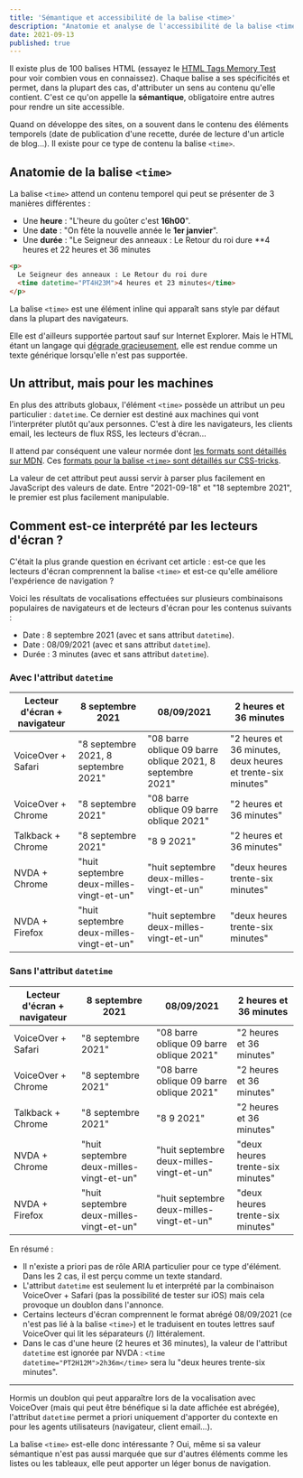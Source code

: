 ```yaml
---
title: 'Sémantique et accessibilité de la balise <time>'
description: "Anatomie et analyse de l'accessibilité de la balise <time> avec les différents lecteurs d'écran."
date: 2021-09-13
published: true
---
```


Il existe plus de 100 balises HTML (essayez le [HTML Tags Memory Test](https://codepen.io/plfstr/full/zYqQeRw) pour voir combien vous en connaissez). Chaque balise a ses spécificités et permet, dans la plupart des cas, d'attributer un sens au contenu qu'elle contient. C'est ce qu'on appelle la **sémantique**, obligatoire entre autres pour rendre un site accessible.

Quand on développe des sites, on a souvent dans le contenu des éléments temporels (date de publication d'une recette, durée de lecture d'un article de blog...). Il existe pour ce type de contenu la balise `<time>`.

## Anatomie de la balise `<time>`

La balise `<time>` attend un contenu temporel qui peut se présenter de 3 manières différentes :

- Une **heure** : "L'heure du goûter c'est **16h00**".
- Une **date** : "On fête la nouvelle année le **1er janvier**".
- Une **durée** : "Le Seigneur des anneaux : Le Retour du roi dure \*\*4 heures et 22 heures et 36 minutes

```html
<p>
  Le Seigneur des anneaux : Le Retour du roi dure
  <time datetime="PT4H23M">4 heures et 23 minutes</time>
</p>
```

La balise `<time>` est une élément inline qui apparaît sans style par défaut dans la plupart des navigateurs.

Elle est d'ailleurs supportée partout sauf sur Internet Explorer. Mais le HTML étant un langage qui [dégrade gracieusement](https://developer.mozilla.org/fr/docs/Glossary/Graceful_degradation), elle est rendue comme un texte générique lorsqu'elle n'est pas supportée.

## Un attribut, mais pour les machines

En plus des attributs globaux, l'élément `<time>` possède un attribut un peu particulier : `datetime`. Ce dernier est destiné aux machines qui vont l'interpréter plutôt qu'aux personnes. C'est à dire les navigateurs, les clients email, les lecteurs de flux RSS, les lecteurs d'écran...

Il attend par conséquent une valeur normée dont [les formats sont détaillés sur MDN](https://developer.mozilla.org/en-US/docs/Web/HTML/Element/time#valid_datetime_values). Ces [formats pour la balise `<time>` sont détaillés sur CSS-tricks](https://css-tricks.com/time-element/).

La valeur de cet attribut peut aussi servir à parser plus facilement en JavaScript des valeurs de date. Entre "2021-09-18" et "18 septembre 2021", le premier est plus facilement manipulable.

## Comment est-ce interprété par les lecteurs d'écran ?

C'était la plus grande question en écrivant cet article : est-ce que les lecteurs d'écran comprennent la balise `<time>` et est-ce qu'elle améliore l'expérience de navigation ?

Voici les résultats de vocalisations effectuées sur plusieurs combinaisons populaires de navigateurs et de lecteurs d'écran pour les contenus suivants :

- Date : 8 septembre 2021 (avec et sans attribut `datetime`).
- Date : 08/09/2021 (avec et sans attribut `datetime`).
- Durée : 3 minutes (avec et sans attribut `datetime`).

### Avec l'attribut `datetime`

<div class="table-wrapper">

| Lecteur d'écran + navigateur | 8 septembre 2021                         | 08/09/2021                                                 | 2 heures et 36 minutes                                      |
| ---------------------------- | ---------------------------------------- | ---------------------------------------------------------- | ----------------------------------------------------------- |
| VoiceOver + Safari           | "8 septembre 2021, 8 septembre 2021"     | "08 barre oblique 09 barre oblique 2021, 8 septembre 2021" | "2 heures et 36 minutes, deux heures et trente-six minutes" |
| VoiceOver + Chrome           | "8 septembre 2021"                       | "08 barre oblique 09 barre oblique 2021"                   | "2 heures et 36 minutes"                                    |
| Talkback + Chrome            | "8 septembre 2021"                       | "8 9 2021"                                                 | "2 heures et 36 minutes"                                    |
| NVDA + Chrome                | "huit septembre deux-milles-vingt-et-un" | "huit septembre deux-milles-vingt-et-un"                   | "deux heures trente-six minutes"                            |
| NVDA + Firefox               | "huit septembre deux-milles-vingt-et-un" | "huit septembre deux-milles-vingt-et-un"                   | "deux heures trente-six minutes"                            |

</div>

### Sans l'attribut `datetime`

<div class="table-wrapper">

| Lecteur d'écran + navigateur | 8 septembre 2021                         | 08/09/2021                               | 2 heures et 36 minutes           |
| ---------------------------- | ---------------------------------------- | ---------------------------------------- | -------------------------------- |
| VoiceOver + Safari           | "8 septembre 2021"                       | "08 barre oblique 09 barre oblique 2021" | "2 heures et 36 minutes"         |
| VoiceOver + Chrome           | "8 septembre 2021"                       | "08 barre oblique 09 barre oblique 2021" | "2 heures et 36 minutes"         |
| Talkback + Chrome            | "8 septembre 2021"                       | "8 9 2021"                               | "2 heures et 36 minutes"         |
| NVDA + Chrome                | "huit septembre deux-milles-vingt-et-un" | "huit septembre deux-milles-vingt-et-un" | "deux heures trente-six minutes" |
| NVDA + Firefox               | "huit septembre deux-milles-vingt-et-un" | "huit septembre deux-milles-vingt-et-un" | "deux heures trente-six minutes" |

</div>

En résumé :

- Il n'existe a priori pas de rôle ARIA particulier pour ce type d'élément. Dans les 2 cas, il est perçu comme un texte standard.
- L'attribut `datetime` est seulement lu et interprété par la combinaison VoiceOver + Safari (pas la possibilité de tester sur iOS) mais cela provoque un doublon dans l'annonce.
- Certains lecteurs d'écran comprennent le format abrégé 08/09/2021 (ce n'est pas lié à la balise `<time>`) et le traduisent en toutes lettres sauf VoiceOver qui lit les séparateurs (/) littéralement.
- Dans le cas d'une heure (2 heures et 36 minutes), la valeur de l'attribut `datetime` est ignorée par NVDA : `<time datetime="PT2H12M">2h36m</time>` sera lu "deux heures trente-six minutes".

---

Hormis un doublon qui peut apparaître lors de la vocalisation avec VoiceOver (mais qui peut être bénéfique si la date affichée est abrégée), l'attribut `datetime` permet a priori uniquement d'apporter du contexte en pour les agents utilisateurs (navigateur, client email...).

La balise `<time>` est-elle donc intéressante ? Oui, même si sa valeur sémantique n'est pas aussi marquée que sur d'autres éléments comme les listes ou les tableaux, elle peut apporter un léger bonus de navigation.
